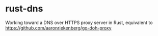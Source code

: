 # rust-dns

Working toward a DNS over HTTPS proxy server in Rust, equivalent to https://github.com/aaronriekenberg/go-doh-proxy
